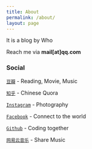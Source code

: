 ```yaml
---
title: About
permalink: /about/
layout: page
---
```


<p class="lead">It is a blog by Who</p>
<i class="fa fa-envelope"></i> Reach me via <strong>mail[at]qq.com</strong>

### Social

[`豆瓣`](http://www.douban.com/) - Reading, Movie, Music 

[`知乎`](http://www.zhihu.com/) - Chinese Quora

[`Instagram`](https://instagram.com/billryan8/) - Photography 

[`Facebook`](https://facebook.com/) - Connect to the world

[`Github`](https://github.com/shallven) - Coding together

[`网易云音乐`](http://music.163.com/) - Share Music 
